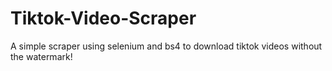 # Tiktok-Video-Scraper
A simple scraper using selenium and bs4 to download tiktok videos without the watermark!
